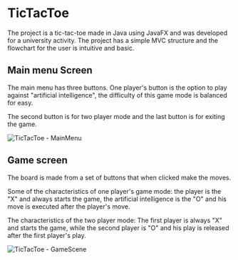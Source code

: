 # TicTacToe

The project is a tic-tac-toe made in Java using JavaFX and was developed for a university activity. The project has a simple MVC structure and the flowchart for the user is intuitive and basic.

## Main menu Screen

The main menu has three buttons. One player's button is the option to play against "artificial intelligence", the difficulty of this game mode is balanced for easy.

The second button is for two player mode and the last button is for exiting the game.

![TicTacToe - MainMenu](https://user-images.githubusercontent.com/40183730/94882291-f1223880-043d-11eb-9137-7d16a6d4f4c8.png)

## Game screen

The board is made from a set of buttons that when clicked make the moves.

Some of the characteristics of one player's game mode: the player is the "X" and always starts the game, the artificial intelligence is the "O" and his move is executed after the player's move.

The characteristics of the two player mode: The first player is always "X" and starts the game, while the second player is "O" and his play is released after the first player's play.

![TicTacToe - GameScene](https://user-images.githubusercontent.com/40183730/94883164-51b27500-0440-11eb-9517-d421e60ecafb.png)

